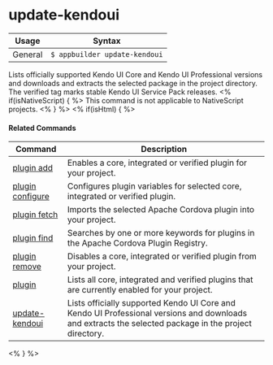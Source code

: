 update-kendoui
==========

Usage | Syntax
------|-------
General | `$ appbuilder update-kendoui`

Lists officially supported Kendo UI Core and Kendo UI Professional versions and downloads and extracts the selected package in the project directory. 
The verified tag marks stable Kendo UI Service Pack releases. 
<% if(isNativeScript)  { %>
This command is not applicable to NativeScript projects.
<% } %>
<% if(isHtml) { %> 

#### Related Commands

Command | Description
----------|----------
[plugin add](plugin-add.html) | Enables a core, integrated or verified plugin for your project.
[plugin configure](plugin-configure.html) | Configures plugin variables for selected core, integrated or verified plugin.
[plugin fetch](plugin-fetch.html) | Imports the selected Apache Cordova plugin into your project.
[plugin find](plugin-find.html) | Searches by one or more keywords for plugins in the Apache Cordova Plugin Registry.
[plugin remove](plugin-remove.html) | Disables a core, integrated or verified plugin from your project.
[plugin](plugin.html) | Lists all core, integrated and verified plugins that are currently enabled for your project.
[update-kendoui](update-kendoui.html) | Lists officially supported Kendo UI Core and Kendo UI Professional versions and downloads and extracts the selected package in the project directory.
<% } %>